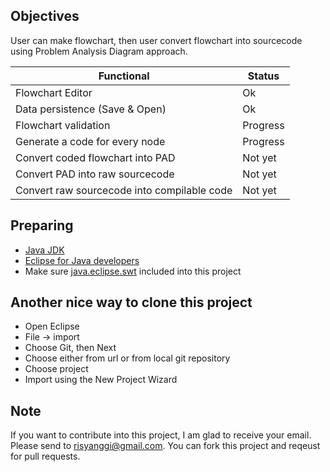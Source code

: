 ## Objectives
User can make flowchart, then user convert flowchart into sourcecode using Problem Analysis Diagram approach.

| Functional | Status
|---|---
| Flowchart Editor | Ok
| Data persistence (Save & Open) | Ok
| Flowchart validation | Progress
| Generate a code for every node | Progress
| Convert coded flowchart into PAD | Not yet
| Convert PAD into raw sourcecode | Not yet
| Convert raw sourcecode into compilable code  | Not yet

## Preparing
- [Java JDK](http://www.oracle.com/technetwork/java/javase/downloads/index.html)
- [Eclipse for Java developers](https://eclipse.org/downloads)
- Make sure [java.eclipse.swt](https://www.eclipse.org/swt/eclipse.php) included into this project

## Another nice way to clone this project
- Open Eclipse
- File -> import
- Choose Git, then Next
- Choose either from url or from local git repository
- Choose project
- Import using the New Project Wizard

## Note
If you want to contribute into this project, I am glad to receive your email. Please send to risyanggi@gmail.com. You can fork this project and reqeust for pull requests.
